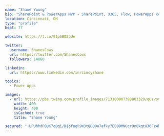 ```yaml
---
name: "Shane Young"
bio: "SharePoint & PowerApps MVP - SharePoint, O365, Flow, PowerApps consulting? @PowerApps911 | Pure Snark? You found it."
location: Cincinnati, OH
type: "profile"
heat: 77

website: https://t.co/91p5BQ3pUe

twitter:
  username: ShanesCows
  url: https://twitter.com/ShanesCows
  followers: 14060

linkedin:
  url: https://www.linkedin.com/in/cincyshane

topics:
  - Power Apps

images:
  - url: https://pbs.twimg.com/profile_images/713100007398883329/qUzvsvQ3_400x400.jpg
    width: 400
    height: 400
    isCached: true
    title: "Shane Young"

secured: "+LPUhhdPBUK7qOqi/DjofugR9W3tQD8Oa7afky7EO8DMNOcr9n6kqtH36Fz4hYaJDNBN2L44DY8HTVS/IqcodxAVX32GHuQ1lEYfkVDu8g0XJBc0I/LKN09/JP/oCZGTG5coaw87mPS4+FDEIUTFOLW/X5W27h9Cym4vaZh3xWB5CaPGjTie9wRBsBGQv2R0xjgl4z5ZNixfCkopB5XFU5Ejq4ObYLm6SbECqoBHsczGTR4nF9hzVLfyQKqMehenSjf5dyWk6ngdQj8kzcF+65IBH8oKpBivLgmcpcft+1nYVXxCXEv4lLK1IoEE2gALMfUYK+doBD7Vd/zcq55W/9fCPKVgwOiaW8gUdrpEA+j0jz+qoui9Zp4I22GFg8Ue7jKLtGE/7HLr3VLbnrjfMS5h+0rYkJQBmv+AcuHTe5A=;WvaRRiYvL31fh2yUZmg5Fw=="
---
```


